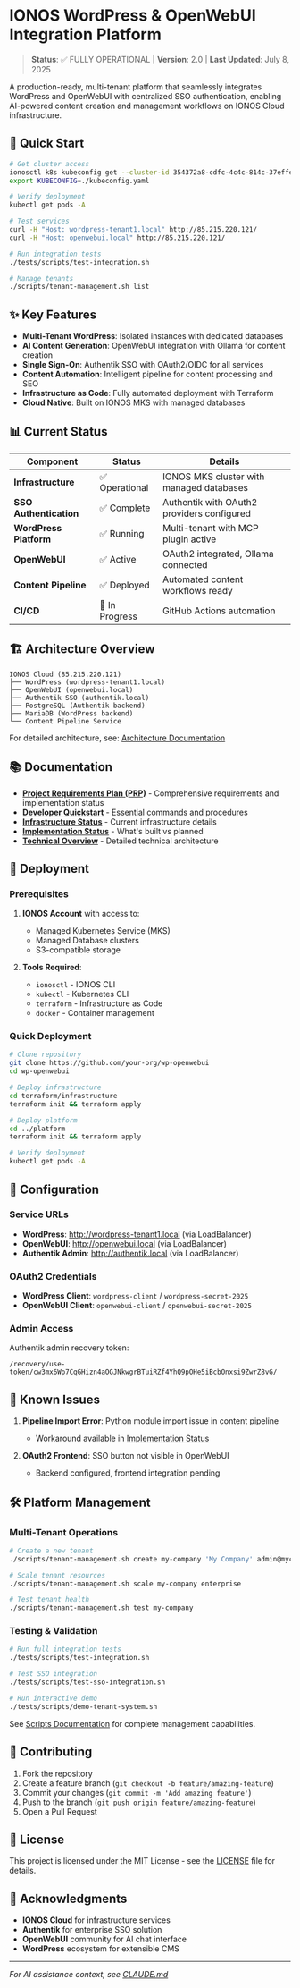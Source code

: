 # IONOS WordPress & OpenWebUI Integration Platform

> **Status**: ✅ FULLY OPERATIONAL | **Version**: 2.0 | **Last Updated**: July 8, 2025

A production-ready, multi-tenant platform that seamlessly integrates WordPress and OpenWebUI with centralized SSO authentication, enabling AI-powered content creation and management workflows on IONOS Cloud infrastructure.

## 🚀 Quick Start

```bash
# Get cluster access
ionosctl k8s kubeconfig get --cluster-id 354372a8-cdfc-4c4c-814c-37effe9bf8a2
export KUBECONFIG=./kubeconfig.yaml

# Verify deployment
kubectl get pods -A

# Test services
curl -H "Host: wordpress-tenant1.local" http://85.215.220.121/
curl -H "Host: openwebui.local" http://85.215.220.121/

# Run integration tests
./tests/scripts/test-integration.sh

# Manage tenants
./scripts/tenant-management.sh list
```

## ✨ Key Features

- **Multi-Tenant WordPress**: Isolated instances with dedicated databases
- **AI Content Generation**: OpenWebUI integration with Ollama for content creation
- **Single Sign-On**: Authentik SSO with OAuth2/OIDC for all services
- **Content Automation**: Intelligent pipeline for content processing and SEO
- **Infrastructure as Code**: Fully automated deployment with Terraform
- **Cloud Native**: Built on IONOS MKS with managed databases

## 📊 Current Status

| Component | Status | Details |
|-----------|--------|---------|
| **Infrastructure** | ✅ Operational | IONOS MKS cluster with managed databases |
| **SSO Authentication** | ✅ Complete | Authentik with OAuth2 providers configured |
| **WordPress Platform** | ✅ Running | Multi-tenant with MCP plugin active |
| **OpenWebUI** | ✅ Active | OAuth2 integrated, Ollama connected |
| **Content Pipeline** | ✅ Deployed | Automated content workflows ready |
| **CI/CD** | 🔄 In Progress | GitHub Actions automation |

## 🏗️ Architecture Overview

```
IONOS Cloud (85.215.220.121)
├── WordPress (wordpress-tenant1.local)
├── OpenWebUI (openwebui.local)
├── Authentik SSO (authentik.local)
├── PostgreSQL (Authentik backend)
├── MariaDB (WordPress backend)
└── Content Pipeline Service
```

For detailed architecture, see: [Architecture Documentation](docs/ARCHITECTURE_STATUS.md)

## 📚 Documentation

- **[Project Requirements Plan (PRP)](PRP.md)** - Comprehensive requirements and implementation status
- **[Developer Quickstart](docs/DEVELOPER_QUICKSTART.md)** - Essential commands and procedures
- **[Infrastructure Status](docs/INFRASTRUCTURE_STATUS.md)** - Current infrastructure details
- **[Implementation Status](docs/IMPLEMENTATION_STATUS.md)** - What's built vs planned
- **[Technical Overview](docs/3.TECHNICAL_OVERVIEW.md)** - Detailed technical architecture

## 🚀 Deployment

### Prerequisites

1. **IONOS Account** with access to:
   - Managed Kubernetes Service (MKS)
   - Managed Database clusters
   - S3-compatible storage
   
2. **Tools Required**:
   - `ionosctl` - IONOS CLI
   - `kubectl` - Kubernetes CLI
   - `terraform` - Infrastructure as Code
   - `docker` - Container management

### Quick Deployment

```bash
# Clone repository
git clone https://github.com/your-org/wp-openwebui
cd wp-openwebui

# Deploy infrastructure
cd terraform/infrastructure
terraform init && terraform apply

# Deploy platform
cd ../platform
terraform init && terraform apply

# Verify deployment
kubectl get pods -A
```

## 🔧 Configuration

### Service URLs
- **WordPress**: http://wordpress-tenant1.local (via LoadBalancer)
- **OpenWebUI**: http://openwebui.local (via LoadBalancer)
- **Authentik Admin**: http://authentik.local (via LoadBalancer)

### OAuth2 Credentials
- **WordPress Client**: `wordpress-client` / `wordpress-secret-2025`
- **OpenWebUI Client**: `openwebui-client` / `openwebui-secret-2025`

### Admin Access
Authentik admin recovery token:
```
/recovery/use-token/cw3mx6Wp7CqGHizn4aOGJNkwgrBTuiRZf4YhQ9pOHe5iBcbOnxsi9ZwrZ8vG/
```

## 🐛 Known Issues

1. **Pipeline Import Error**: Python module import issue in content pipeline
   - Workaround available in [Implementation Status](docs/IMPLEMENTATION_STATUS.md#known-issues-and-workarounds)

2. **OAuth2 Frontend**: SSO button not visible in OpenWebUI
   - Backend configured, frontend integration pending

## 🛠️ Platform Management

### Multi-Tenant Operations
```bash
# Create a new tenant
./scripts/tenant-management.sh create my-company 'My Company' admin@mycompany.com pro

# Scale tenant resources
./scripts/tenant-management.sh scale my-company enterprise

# Test tenant health
./scripts/tenant-management.sh test my-company
```

### Testing & Validation
```bash
# Run full integration tests
./tests/scripts/test-integration.sh

# Test SSO integration
./tests/scripts/test-sso-integration.sh

# Run interactive demo
./tests/scripts/demo-tenant-system.sh
```

See [Scripts Documentation](scripts/README.md) for complete management capabilities.

## 🤝 Contributing

1. Fork the repository
2. Create a feature branch (`git checkout -b feature/amazing-feature`)
3. Commit your changes (`git commit -m 'Add amazing feature'`)
4. Push to the branch (`git push origin feature/amazing-feature`)
5. Open a Pull Request

## 📄 License

This project is licensed under the MIT License - see the [LICENSE](LICENSE) file for details.

## 🙏 Acknowledgments

- **IONOS Cloud** for infrastructure services
- **Authentik** for enterprise SSO solution
- **OpenWebUI** community for AI chat interface
- **WordPress** ecosystem for extensible CMS

---

*For AI assistance context, see [CLAUDE.md](CLAUDE.md)*